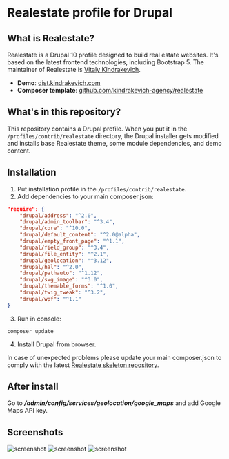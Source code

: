 # Realestate profile for Drupal

## What is Realestate?
Realestate is a Drupal 10 profile designed to build real estate websites. It's based on the latest frontend technologies, including Bootstrap 5. The maintainer of Realestate is [Vitaly Kindrakevich](https://kindrakevich.com).

* **Demo**: [dist.kindrakevich.com](https://dist.kindrakevich.com)
* **Composer template**: [github.com/kindrakevich-agency/realestate](https://github.com/kindrakevich-agency/realestate)

## What's in this repository?
This repository contains a Drupal profile. When you put it in the `/profiles/contrib/realestate` directory, the Drupal installer gets modified and installs base Realestate theme, some module dependencies, and demo content.

## Installation
1. Put installation profile in the `/profiles/contrib/realestate`.
2. Add dependencies to your main composer.json:
```json
"require": {
    "drupal/address": "^2.0",
    "drupal/admin_toolbar": "^3.4",
    "drupal/core": "^10.0",
    "drupal/default_content": "^2.0@alpha",
    "drupal/empty_front_page": "^1.1",
    "drupal/field_group": "^3.4",
    "drupal/file_entity": "^2.1",
    "drupal/geolocation": "^3.12",
    "drupal/hal": "^2.0",
    "drupal/pathauto": "^1.12",
    "drupal/svg_image": "^3.0",
    "drupal/themable_forms": "^1.0",
    "drupal/twig_tweak": "^3.2",
    "drupal/wpf": "^1.1"
}
```
3. Run in console:
```console
composer update
```
4. Install Drupal from browser.

In case of unexpected problems please update your main composer.json to comply with the latest [Realestate skeleton repository](https://github.com/kindrakevich-agency/realestate).

## After install
Go to ***/admin/config/services/geolocation/google_maps*** and add Google Maps API key.

## Screenshots
![screenshot](screenshots/screenshot-1.png)
![screenshot](screenshots/screenshot-2.png)
![screenshot](screenshots/screenshot-3.png)
